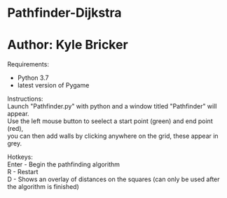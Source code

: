 # Pathfinder-Dijkstra
# Author: Kyle Bricker


Requirements:  
 - Python 3.7  
 - latest version of Pygame  

Instructions:  
 Launch "Pathfinder.py" with python and a window titled "Pathfinder" will appear.  
 Use the left mouse button to seelect a start point (green) and end point (red),  
 you can then add walls by clicking anywhere on the grid, these appear in grey.  

Hotkeys:  
 Enter - Begin the pathfinding algorithm  
 R - Restart  
 D - Shows an overlay of distances on the squares (can only be used after the algorithm is finished)  

